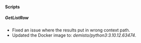 
#### Scripts
##### GetListRow

- Fixed an issue where the results put in wrong context path.
- Updated the Docker image to: *demisto/python3:3.10.12.63474*.

